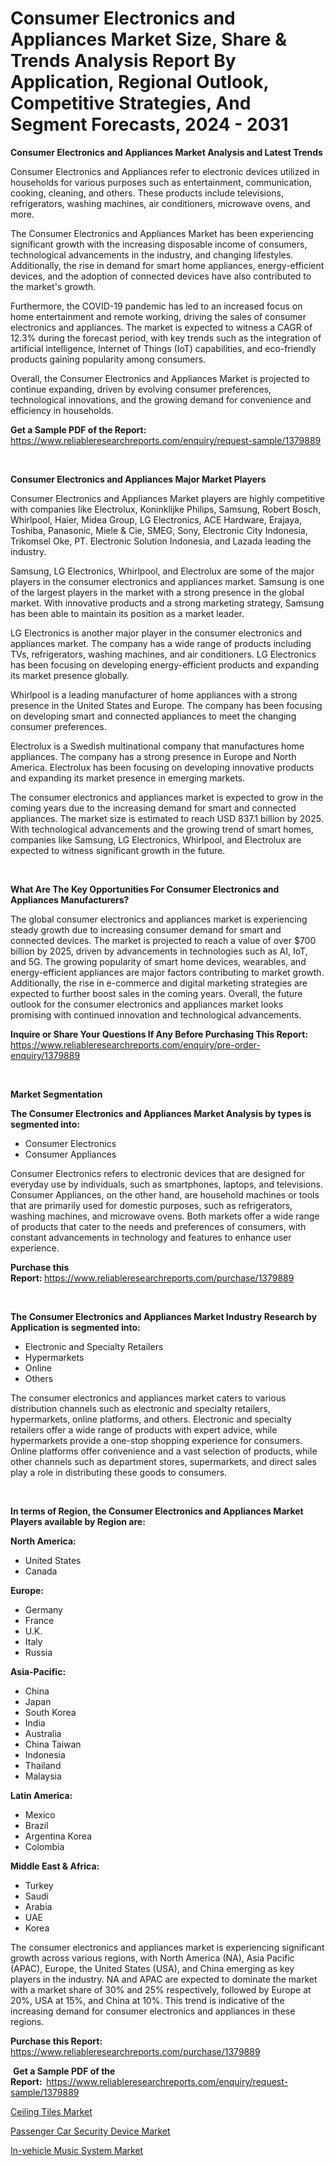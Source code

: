 <p><h1>Consumer Electronics and Appliances Market Size, Share & Trends Analysis Report By Application, Regional Outlook, Competitive Strategies, And Segment Forecasts, 2024 - 2031</h1></p><p><strong>Consumer Electronics and Appliances Market Analysis and Latest Trends</strong></p>
<p><p>Consumer Electronics and Appliances refer to electronic devices utilized in households for various purposes such as entertainment, communication, cooking, cleaning, and others. These products include televisions, refrigerators, washing machines, air conditioners, microwave ovens, and more.</p><p>The Consumer Electronics and Appliances Market has been experiencing significant growth with the increasing disposable income of consumers, technological advancements in the industry, and changing lifestyles. Additionally, the rise in demand for smart home appliances, energy-efficient devices, and the adoption of connected devices have also contributed to the market's growth.</p><p>Furthermore, the COVID-19 pandemic has led to an increased focus on home entertainment and remote working, driving the sales of consumer electronics and appliances. The market is expected to witness a CAGR of 12.3% during the forecast period, with key trends such as the integration of artificial intelligence, Internet of Things (IoT) capabilities, and eco-friendly products gaining popularity among consumers.</p><p>Overall, the Consumer Electronics and Appliances Market is projected to continue expanding, driven by evolving consumer preferences, technological innovations, and the growing demand for convenience and efficiency in households.</p></p>
<p><strong>Get a Sample PDF of the Report:&nbsp;</strong> <a href="https://www.reliableresearchreports.com/enquiry/request-sample/1379889">https://www.reliableresearchreports.com/enquiry/request-sample/1379889</a></p>
<p>&nbsp;</p>
<p><strong>Consumer Electronics and Appliances Major Market Players</strong></p>
<p><p>Consumer Electronics and Appliances Market players are highly competitive with companies like Electrolux, Koninklijke Philips, Samsung, Robert Bosch, Whirlpool, Haier, Midea Group, LG Electronics, ACE Hardware, Erajaya, Toshiba, Panasonic, Miele & Cie, SMEG, Sony, Electronic City Indonesia, Trikomsel Oke, PT. Electronic Solution Indonesia, and Lazada leading the industry.</p><p>Samsung, LG Electronics, Whirlpool, and Electrolux are some of the major players in the consumer electronics and appliances market. Samsung is one of the largest players in the market with a strong presence in the global market. With innovative products and a strong marketing strategy, Samsung has been able to maintain its position as a market leader.</p><p>LG Electronics is another major player in the consumer electronics and appliances market. The company has a wide range of products including TVs, refrigerators, washing machines, and air conditioners. LG Electronics has been focusing on developing energy-efficient products and expanding its market presence globally.</p><p>Whirlpool is a leading manufacturer of home appliances with a strong presence in the United States and Europe. The company has been focusing on developing smart and connected appliances to meet the changing consumer preferences.</p><p>Electrolux is a Swedish multinational company that manufactures home appliances. The company has a strong presence in Europe and North America. Electrolux has been focusing on developing innovative products and expanding its market presence in emerging markets.</p><p>The consumer electronics and appliances market is expected to grow in the coming years due to the increasing demand for smart and connected appliances. The market size is estimated to reach USD 837.1 billion by 2025. With technological advancements and the growing trend of smart homes, companies like Samsung, LG Electronics, Whirlpool, and Electrolux are expected to witness significant growth in the future.</p></p>
<p>&nbsp;</p>
<p><strong>What Are The Key Opportunities For Consumer Electronics and Appliances Manufacturers?</strong></p>
<p><p>The global consumer electronics and appliances market is experiencing steady growth due to increasing consumer demand for smart and connected devices. The market is projected to reach a value of over $700 billion by 2025, driven by advancements in technologies such as AI, IoT, and 5G. The growing popularity of smart home devices, wearables, and energy-efficient appliances are major factors contributing to market growth. Additionally, the rise in e-commerce and digital marketing strategies are expected to further boost sales in the coming years. Overall, the future outlook for the consumer electronics and appliances market looks promising with continued innovation and technological advancements.</p></p>
<p><strong>Inquire or Share Your Questions If Any Before Purchasing This Report:</strong> <a href="https://www.reliableresearchreports.com/enquiry/pre-order-enquiry/1379889">https://www.reliableresearchreports.com/enquiry/pre-order-enquiry/1379889</a></p>
<p>&nbsp;</p>
<p><strong>Market Segmentation</strong></p>
<p><strong>The Consumer Electronics and Appliances Market Analysis by types is segmented into:</strong></p>
<p><ul><li>Consumer Electronics</li><li>Consumer Appliances</li></ul></p>
<p><p>Consumer Electronics refers to electronic devices that are designed for everyday use by individuals, such as smartphones, laptops, and televisions. Consumer Appliances, on the other hand, are household machines or tools that are primarily used for domestic purposes, such as refrigerators, washing machines, and microwave ovens. Both markets offer a wide range of products that cater to the needs and preferences of consumers, with constant advancements in technology and features to enhance user experience.</p></p>
<p><strong>Purchase this Report:&nbsp;</strong><a href="https://www.reliableresearchreports.com/purchase/1379889">https://www.reliableresearchreports.com/purchase/1379889</a></p>
<p>&nbsp;</p>
<p><strong>The Consumer Electronics and Appliances Market Industry Research by Application is segmented into:</strong></p>
<p><ul><li>Electronic and Specialty Retailers</li><li>Hypermarkets</li><li>Online</li><li>Others</li></ul></p>
<p><p>The consumer electronics and appliances market caters to various distribution channels such as electronic and specialty retailers, hypermarkets, online platforms, and others. Electronic and specialty retailers offer a wide range of products with expert advice, while hypermarkets provide a one-stop shopping experience for consumers. Online platforms offer convenience and a vast selection of products, while other channels such as department stores, supermarkets, and direct sales play a role in distributing these goods to consumers.</p></p>
<p>&nbsp;</p>
<p><strong>In terms of Region, the Consumer Electronics and Appliances Market Players available by Region are:</strong></p>
<p>
    <p> <strong> North America: </strong>
        <ul>
            <li>United States</li>
            <li>Canada</li>
        </ul>
        </p> 
    <p> <strong> Europe: </strong>
        <ul>
            <li>Germany</li>
            <li>France</li>
            <li>U.K.</li>
            <li>Italy</li>
            <li>Russia</li>
        </ul>
        </p> 
    <p> <strong> Asia-Pacific: </strong>
        <ul>
            <li>China</li>
            <li>Japan</li>
            <li>South Korea</li>
            <li>India</li>
            <li>Australia</li>
            <li>China Taiwan</li>
            <li>Indonesia</li>
            <li>Thailand</li>
            <li>Malaysia</li>
        </ul>
        </p> 
    <p> <strong> Latin America: </strong>
        <ul>
            <li>Mexico</li>
            <li>Brazil</li>
            <li>Argentina Korea</li>
            <li>Colombia</li>
        </ul>
        </p> 
    <p> <strong> Middle East & Africa: </strong>
        <ul>
            <li>Turkey</li>
            <li>Saudi</li>
            <li>Arabia</li>
            <li>UAE</li>
            <li>Korea</li>
        </ul>
    </p>
    </p>
<p><p>The consumer electronics and appliances market is experiencing significant growth across various regions, with North America (NA), Asia Pacific (APAC), Europe, the United States (USA), and China emerging as key players in the industry. NA and APAC are expected to dominate the market with a market share of 30% and 25% respectively, followed by Europe at 20%, USA at 15%, and China at 10%. This trend is indicative of the increasing demand for consumer electronics and appliances in these regions.</p></p>
<p><strong>Purchase this Report: </strong><a href="https://www.reliableresearchreports.com/purchase/1379889">https://www.reliableresearchreports.com/purchase/1379889</a></p>
<p>&nbsp;<strong>Get a Sample PDF of the Report:&nbsp;&nbsp;</strong><a href="https://www.reliableresearchreports.com/enquiry/request-sample/1379889">https://www.reliableresearchreports.com/enquiry/request-sample/1379889</a></p>
<p><strong></strong></p>
<p><p><a href="https://github.com/ChiragRp1/Market-Research-Report-List-3/blob/main/ceiling-tiles-market.md">Ceiling Tiles Market</a></p><p><a href="https://valiant-lunge-8fe.notion.site/Passenger-Car-Security-Device-Market-Insights-Market-Players-and-Forecast-Till-2031-88368ee3b3d746888a78392060cb2d13">Passenger Car Security Device Market</a></p><p><a href="https://picayune-night-cbd.notion.site/In-vehicle-Music-System-Market-Analysis-Examines-its-Scope-on-Growth-Opportunities-and-Forecasted-T-93614fd8d13a47d08af98784d0548b54">In-vehicle Music System Market</a></p></p>